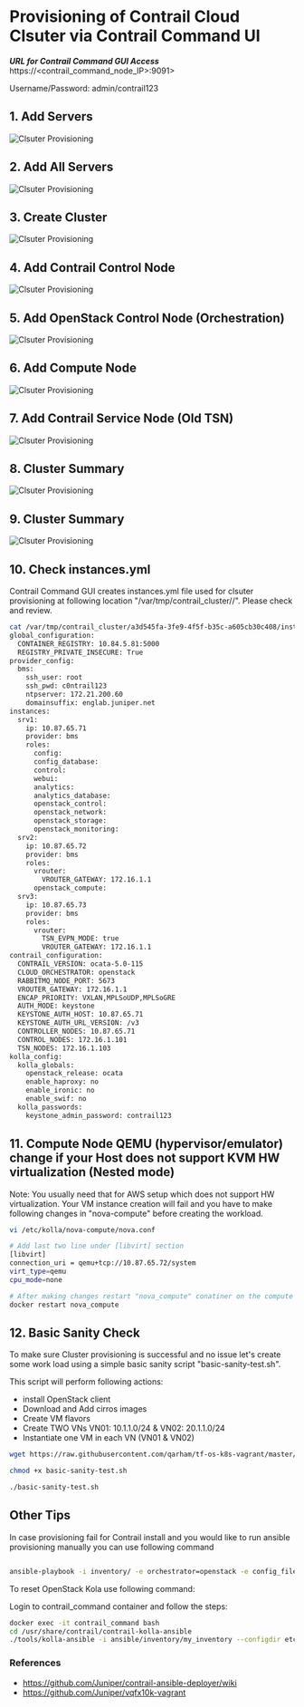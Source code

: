# Provisioning of Contrail Cloud Clsuter via Contrail Command UI

***URL for Contrail Command GUI Access***   https://<contrail_command_node_IP>:9091>

Username/Password:   admin/contrail123

## 1. Add Servers

![Clsuter Provisioning](/cfm-vagrant/docs/images/Add-Server-01.png)

## 2. Add All Servers

![Clsuter Provisioning](/cfm-vagrant/docs/images/Add-Servers-All.png)

## 3. Create Cluster

![Clsuter Provisioning](/cfm-vagrant/docs/images/Create-Cluster.png)

## 4. Add Contrail Control Node

![Clsuter Provisioning](/cfm-vagrant/docs/images/Add-Contrail-Control-Node.png)

## 5. Add OpenStack Control Node (Orchestration)

![Clsuter Provisioning](/cfm-vagrant/docs/images/Add-OpenStack-Control-Node.png)

## 6. Add Compute Node

![Clsuter Provisioning](/cfm-vagrant/docs/images/Add-Compute-Node.png)


## 7. Add Contrail Service Node (Old TSN)

![Clsuter Provisioning](/cfm-vagrant/docs/images/Add-Contrail-Service-Node.png)


## 8. Cluster Summary

![Clsuter Provisioning](/cfm-vagrant/docs/images/Cluster-Summary.png)

## 9. Cluster Summary

![Clsuter Provisioning](/cfm-vagrant/docs/images/Cluster-Provisioning-Started.png)


## 10. Check instances.yml

Contrail Command GUI creates instances.yml file used for clsuter provisioning at following location "/var/tmp/contrail_cluster/<Cluster-UUID>/". Please check and review.

```bash
cat /var/tmp/contrail_cluster/a3d545fa-3fe9-4f5f-b35c-a605cb30c408/instances.yml
global_configuration:
  CONTAINER_REGISTRY: 10.84.5.81:5000
  REGISTRY_PRIVATE_INSECURE: True
provider_config:
  bms:
    ssh_user: root
    ssh_pwd: c0ntrail123
    ntpserver: 172.21.200.60
    domainsuffix: englab.juniper.net
instances:
  srv1:
    ip: 10.87.65.71
    provider: bms
    roles:
      config:
      config_database:
      control:
      webui:
      analytics:
      analytics_database:
      openstack_control:
      openstack_network:
      openstack_storage:
      openstack_monitoring:
  srv2:
    ip: 10.87.65.72
    provider: bms
    roles:
      vrouter:
        VROUTER_GATEWAY: 172.16.1.1
      openstack_compute:
  srv3:
    ip: 10.87.65.73
    provider: bms
    roles:
      vrouter:
        TSN_EVPN_MODE: true
        VROUTER_GATEWAY: 172.16.1.1
contrail_configuration:
  CONTRAIL_VERSION: ocata-5.0-115
  CLOUD_ORCHESTRATOR: openstack
  RABBITMQ_NODE_PORT: 5673
  VROUTER_GATEWAY: 172.16.1.1
  ENCAP_PRIORITY: VXLAN,MPLSoUDP,MPLSoGRE
  AUTH_MODE: keystone
  KEYSTONE_AUTH_HOST: 10.87.65.71
  KEYSTONE_AUTH_URL_VERSION: /v3
  CONTROLLER_NODES: 10.87.65.71
  CONTROL_NODES: 172.16.1.101
  TSN_NODES: 172.16.1.103
kolla_config:
  kolla_globals:
    openstack_release: ocata
    enable_haproxy: no
    enable_ironic: no
    enable_swif: no
  kolla_passwords:
    keystone_admin_password: contrail123

 ```

## 11. Compute Node QEMU (hypervisor/emulator) change if your Host does not support KVM HW virtualization (Nested mode)

Note: You usually need that for AWS setup which does not support HW virtualization. Your VM instance creation will fail and you have to make following changes in "nova-compute" before creating the workload.


```bash
vi /etc/kolla/nova-compute/nova.conf

# Add last two line under [libvirt] section 
[libvirt]
connection_uri = qemu+tcp://10.87.65.72/system
virt_type=qemu
cpu_mode=none

# After making changes restart "nova_compute" conatiner on the compute
docker restart nova_compute
```

## 12. Basic Sanity Check

To make sure Cluster provisioning is successful and no issue let's create some work load using a simple basic sanity script "basic-sanity-test.sh".

This script will perform following actions:
* install OpenStack client 
* Download and Add cirros images
* Create VM flavors
* Create TWO VNs VN01: 10.1.1.0/24 & VN02: 20.1.1.0/24
* Instantiate one VM in each VN (VN01 & VN02)

```bash
wget https://raw.githubusercontent.com/qarham/tf-os-k8s-vagrant/master/cfm-vagrant/scripts/basic-sanity-test.sh

chmod +x basic-sanity-test.sh

./basic-sanity-test.sh

 ```

## Other Tips

In case provisioning fail for Contrail install and you would like to run ansible provisioning manually you can use following command

```bash

ansible-playbook -i inventory/ -e orchestrator=openstack -e config_file=/var/tmp/contrail_cluster/<Cluseter-UUID>/instances.yml playbooks/install_contrail.yml
 ```

To reset OpenStack Kola use following command:

Login to contrail_command container and follow the steps:

```bash
docker exec -it contrail_command bash
cd /usr/share/contrail/contrail-kolla-ansible
./tools/kolla-ansible -i ansible/inventory/my_inventory --configdir etc/kolla --passwords etc/kolla/passwords.yml destroy --yes-i-really-really-mean-it
 ```


### References

* <https://github.com/Juniper/contrail-ansible-deployer/wiki>
* <https://github.com/Juniper/vqfx10k-vagrant>